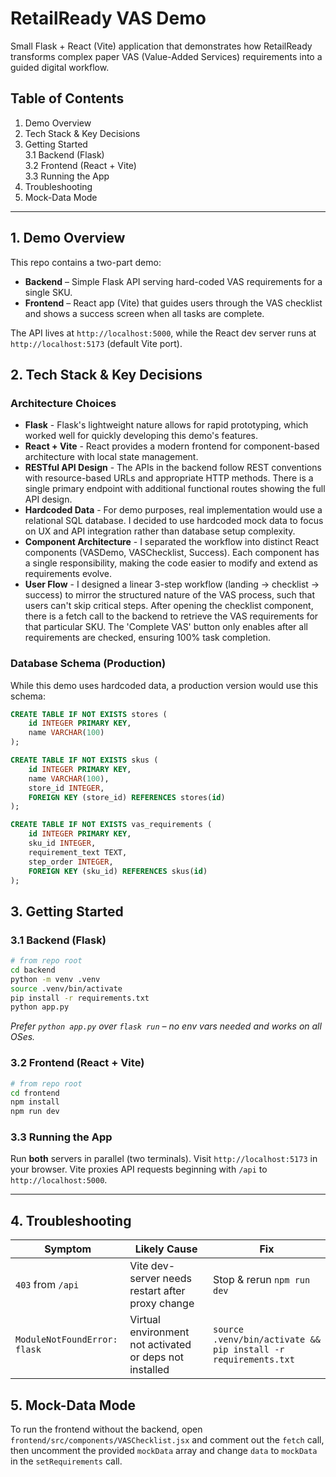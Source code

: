 # RetailReady VAS Demo

Small Flask + React (Vite) application that demonstrates how RetailReady transforms complex paper VAS (Value-Added Services) requirements into a guided digital workflow.

## Table of Contents
1. Demo Overview  
2. Tech Stack & Key Decisions  
3. Getting Started  
   3.1 Backend (Flask)  
   3.2 Frontend (React + Vite)  
   3.3 Running the App  
4. Troubleshooting  
5. Mock-Data Mode

---

## 1. Demo Overview
This repo contains a two-part demo:

* **Backend** – Simple Flask API serving hard-coded VAS requirements for a single SKU.
* **Frontend** – React app (Vite) that guides users through the VAS checklist and shows a success screen when all tasks are complete.

The API lives at `http://localhost:5000`, while the React dev server runs at `http://localhost:5173` (default Vite port).

## 2. Tech Stack & Key Decisions

### Architecture Choices
- **Flask** - Flask's lightweight nature allows for rapid prototyping, which worked well for quickly developing this demo's features.
- **React + Vite** - React provides a modern frontend for component-based architecture with local state management.
- **RESTful API Design** - The APIs in the backend follow REST conventions with resource-based URLs and appropriate HTTP methods. There is a single primary endpoint with additional functional routes showing the full API design.
- **Hardcoded Data** - For demo purposes, real implementation would use a relational SQL database. I decided to use hardcoded mock data to focus on UX and API integration rather than database setup complexity.
- **Component Architecture** - I separated the workflow into distinct React components (VASDemo, VASChecklist, Success). Each component has a single responsibility, making the code easier to modify and extend as requirements evolve.
- **User Flow** - I designed a linear 3-step workflow (landing -> checklist -> success) to mirror the structured nature of the VAS process, such that users can't skip critical steps. After opening the checklist component, there is a fetch call to the backend to retrieve the VAS requirements for that particular SKU. The 'Complete VAS' button only enables after all requirements are checked, ensuring 100% task completion.

### Database Schema (Production)
While this demo uses hardcoded data, a production version would use this schema:

```sql
CREATE TABLE IF NOT EXISTS stores (
    id INTEGER PRIMARY KEY,
    name VARCHAR(100)
);

CREATE TABLE IF NOT EXISTS skus (
    id INTEGER PRIMARY KEY,
    name VARCHAR(100),
    store_id INTEGER,
    FOREIGN KEY (store_id) REFERENCES stores(id)
);

CREATE TABLE IF NOT EXISTS vas_requirements (
    id INTEGER PRIMARY KEY,
    sku_id INTEGER,
    requirement_text TEXT,
    step_order INTEGER,
    FOREIGN KEY (sku_id) REFERENCES skus(id)
);
```

## 3. Getting Started

### 3.1 Backend (Flask)
```bash
# from repo root
cd backend
python -m venv .venv
source .venv/bin/activate
pip install -r requirements.txt
python app.py
```
*Prefer `python app.py` over `flask run` – no env vars needed and works on all OSes.*

### 3.2 Frontend (React + Vite)
```bash
# from repo root
cd frontend
npm install
npm run dev
```

### 3.3 Running the App
Run **both** servers in parallel (two terminals). Visit `http://localhost:5173` in your browser. Vite proxies API requests beginning with `/api` to `http://localhost:5000`.

---

## 4. Troubleshooting
| Symptom | Likely Cause | Fix |
|---------|--------------|-----|
| `403` from `/api` | Vite dev-server needs restart after proxy change | Stop & rerun `npm run dev` |
| `ModuleNotFoundError: flask` | Virtual environment not activated or deps not installed | `source .venv/bin/activate && pip install -r requirements.txt` |

## 5. Mock-Data Mode
To run the frontend without the backend, open `frontend/src/components/VASChecklist.jsx` and comment out the `fetch` call, then uncomment the provided `mockData` array and change `data` to `mockData` in the `setRequirements` call.
